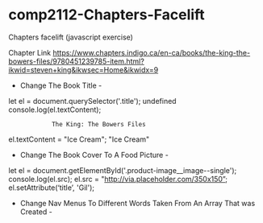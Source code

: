 # comp2112-Chapters-Facelift
Chapters facelift (javascript exercise)



Chapter Link
https://www.chapters.indigo.ca/en-ca/books/the-king-the-bowers-files/9780451239785-item.html?ikwid=steven+king&ikwsec=Home&ikwidx=9


- Change The Book Title -

let el = document.querySelector('.title');
undefined
console.log(el.textContent);

                The King: The Bowers Files  
                
el.textContent = "Ice Cream";
"Ice Cream"



- Change The Book Cover To A Food Picture -

let el = document.getElementById('.product-image__image--single');
console.log(el.src);
el.src = "http://via.placeholder.com/350x150”;
el.setAttribute(‘title’, 'Gil');



- Change Nav Menus To Different Words Taken From An Array That was Created -






